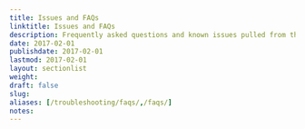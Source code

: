 ```yaml
---
title: Issues and FAQs
linktitle: Issues and FAQs
description: Frequently asked questions and known issues pulled from the Hugo Discuss forum.
date: 2017-02-01
publishdate: 2017-02-01
lastmod: 2017-02-01
layout: sectionlist
weight:
draft: false
slug:
aliases: [/troubleshooting/faqs/,/faqs/]
notes:
---
```


